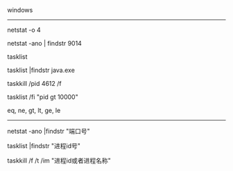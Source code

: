 windows

---

netstat -o 4

netstat -ano | findstr 9014

tasklist

tasklist |findstr java.exe

taskkill /pid 4612 /f

tasklist /fi "pid gt 10000"

eq, ne, gt, lt, ge, le

---

netstat -ano |findstr "端口号"

tasklist |findstr "进程id号"

taskkill /f /t /im "进程id或者进程名称"